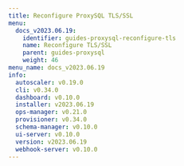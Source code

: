 ```yaml
---
title: Reconfigure ProxySQL TLS/SSL
menu:
  docs_v2023.06.19:
    identifier: guides-proxysql-reconfigure-tls
    name: Reconfigure TLS/SSL
    parent: guides-proxysql
    weight: 46
menu_name: docs_v2023.06.19
info:
  autoscaler: v0.19.0
  cli: v0.34.0
  dashboard: v0.10.0
  installer: v2023.06.19
  ops-manager: v0.21.0
  provisioner: v0.34.0
  schema-manager: v0.10.0
  ui-server: v0.10.0
  version: v2023.06.19
  webhook-server: v0.10.0
---
```


